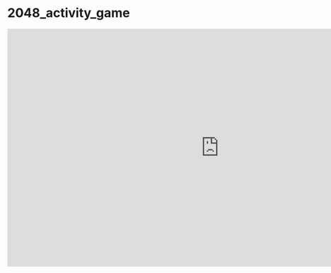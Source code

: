 # 2048_activity_game
<iframe width="956" height="538" src="https://youtu.be/uqaPvU1zoSI" frameborder="0" allow="accelerometer; autoplay; encrypted-media; gyroscope; picture-in-picture" allowfullscreen></iframe>
